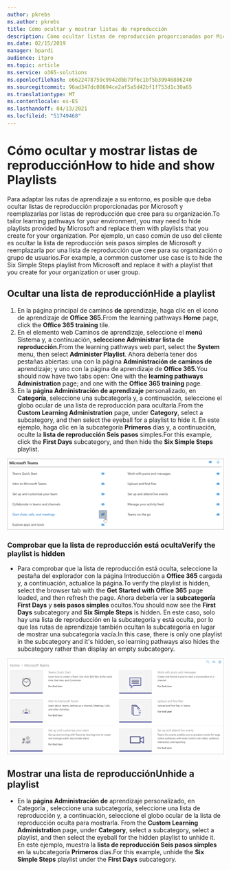 ```yaml
---
author: pkrebs
ms.author: pkrebs
title: Cómo ocultar y mostrar listas de reproducción
description: Cómo ocultar listas de reproducción proporcionadas por Microsoft y reemplazarlas por listas de reproducción que cree para su organización.
ms.date: 02/15/2019
manager: bpardi
audience: itpro
ms.topic: article
ms.service: o365-solutions
ms.openlocfilehash: e6622478759c9942dbb79f6c1bf5b39946886240
ms.sourcegitcommit: 96ad347dc08694ce2af5a5d42bf1f753d1c30a65
ms.translationtype: MT
ms.contentlocale: es-ES
ms.lasthandoff: 04/13/2021
ms.locfileid: "51749468"
---
```

# <a name="how-to-hide-and-show-playlists"></a><span data-ttu-id="a5b63-103">Cómo ocultar y mostrar listas de reproducción</span><span class="sxs-lookup"><span data-stu-id="a5b63-103">How to hide and show Playlists</span></span>

<span data-ttu-id="a5b63-104">Para adaptar las rutas de aprendizaje a su entorno, es posible que deba ocultar listas de reproducción proporcionadas por Microsoft y reemplazarlas por listas de reproducción que cree para su organización.</span><span class="sxs-lookup"><span data-stu-id="a5b63-104">To tailor learning pathways for your environment, you may need to hide playlists provided by Microsoft and replace them with playlists that you create for your organization.</span></span> <span data-ttu-id="a5b63-105">Por ejemplo, un caso común de uso del cliente es ocultar la lista de reproducción seis pasos simples de Microsoft y reemplazarla por una lista de reproducción que cree para su organización o grupo de usuarios.</span><span class="sxs-lookup"><span data-stu-id="a5b63-105">For example, a common customer use case is to hide the Six Simple Steps playlist from Microsoft and replace it with a playlist that you create for your organization or user group.</span></span> 

## <a name="hide-a-playlist"></a><span data-ttu-id="a5b63-106">Ocultar una lista de reproducción</span><span class="sxs-lookup"><span data-stu-id="a5b63-106">Hide a playlist</span></span>

1. <span data-ttu-id="a5b63-107">En la página principal de caminos **de** aprendizaje, haga clic en el icono de aprendizaje de **Office 365.**</span><span class="sxs-lookup"><span data-stu-id="a5b63-107">From the learning pathways **Home** page, click the **Office 365 training** tile.</span></span>
2. <span data-ttu-id="a5b63-108">En el elemento web Caminos de aprendizaje, seleccione el **menú** Sistema y, a continuación, **seleccione Administrar lista de reproducción.**</span><span class="sxs-lookup"><span data-stu-id="a5b63-108">From the learning pathways web part, select the **System** menu, then select **Administer Playlist**.</span></span> <span data-ttu-id="a5b63-109">Ahora debería tener dos pestañas abiertas: una con la página **Administración de caminos de** aprendizaje; y uno con la página de aprendizaje de **Office 365.**</span><span class="sxs-lookup"><span data-stu-id="a5b63-109">You should now have two tabs open: One with the **learning pathways Administration** page; and one with the **Office 365 training** page.</span></span> 
3. <span data-ttu-id="a5b63-110">En la **página Administración de aprendizaje** personalizado, en **Categoría**, seleccione una subcategoría y, a continuación, seleccione el globo ocular de una lista de reproducción para ocultarla.</span><span class="sxs-lookup"><span data-stu-id="a5b63-110">From the **Custom Learning Administration** page, under **Category**, select a subcategory, and then select the eyeball for a playlist to hide it.</span></span> <span data-ttu-id="a5b63-111">En este ejemplo, haga clic en la subcategoría **Primeros** días y, a continuación, oculte la **lista de reproducción Seis pasos** simples.</span><span class="sxs-lookup"><span data-stu-id="a5b63-111">For this example, click the **First Days** subcategory, and then hide the **Six Simple Steps** playlist.</span></span>  

![Pestaña Explorador que muestra la página Introducción a Office 365](cg-hideplaylist.png)

### <a name="verify-the-playlist-is-hidden"></a><span data-ttu-id="a5b63-113">Comprobar que la lista de reproducción está oculta</span><span class="sxs-lookup"><span data-stu-id="a5b63-113">Verify the playlist is hidden</span></span>
- <span data-ttu-id="a5b63-114">Para comprobar que la lista de reproducción está oculta, seleccione la pestaña del explorador con la página Introducción a **Office 365** cargada y, a continuación, actualice la página.</span><span class="sxs-lookup"><span data-stu-id="a5b63-114">To verify the playlist is hidden, select the browser tab with the **Get Started with Office 365** page loaded, and then refresh the page.</span></span> <span data-ttu-id="a5b63-115">Ahora debería ver la **subcategoría First Days** y **seis pasos simples** ocultos.</span><span class="sxs-lookup"><span data-stu-id="a5b63-115">You should now see the **First Days** subcategory and **Six Simple Steps** is hidden.</span></span> <span data-ttu-id="a5b63-116">En este caso, solo hay una lista de reproducción en la subcategoría y está oculta, por lo que las rutas de aprendizaje también ocultan la subcategoría en lugar de mostrar una subcategoría vacía.</span><span class="sxs-lookup"><span data-stu-id="a5b63-116">In this case, there is only one playlist in the subcategory and it's hidden, so learning pathways also hides the subcategory rather than display an empty subcategory.</span></span> 

![Explorador que muestra Introducción a la actualización de la página de Office 365](cg-hideplaylistrefresh.png)

## <a name="unhide-a-playlist"></a><span data-ttu-id="a5b63-118">Mostrar una lista de reproducción</span><span class="sxs-lookup"><span data-stu-id="a5b63-118">Unhide a playlist</span></span>

- <span data-ttu-id="a5b63-119">En la **página Administración de** aprendizaje personalizado, en Categoría , seleccione una subcategoría, seleccione una lista de reproducción y, a continuación, seleccione el globo ocular de la lista de reproducción oculta para mostrarla. </span><span class="sxs-lookup"><span data-stu-id="a5b63-119">From the **Custom Learning Administration** page, under **Category**, select a subcategory, select a playlist, and then select the eyeball for the hidden playlist to unhide it.</span></span> <span data-ttu-id="a5b63-120">En este ejemplo, muestra la **lista de reproducción Seis pasos simples** en la subcategoría **Primeros** días.</span><span class="sxs-lookup"><span data-stu-id="a5b63-120">For this example, unhide the **Six Simple Steps** playlist under the **First Days** subcategory.</span></span>  

